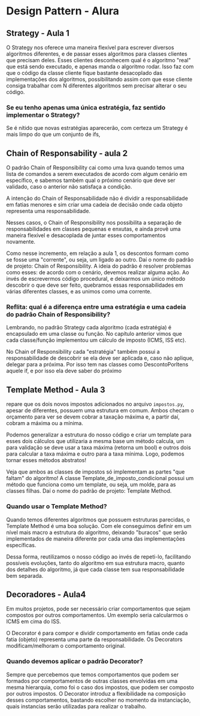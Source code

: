 # Design Pattern - Alura

## Strategy - Aula 1

O Strategy nos oferece uma maneira flexível para escrever diversos algoritmos diferentes, e de passar esses algoritmos para classes clientes que precisam deles. Esses clientes desconhecem qual é o algoritmo "real" que está sendo executado, e apenas manda o algoritmo rodar. Isso faz com que o código da classe cliente fique bastante desacoplado das implementações dos algoritmos, possibilitando assim com que esse cliente consiga trabalhar com N diferentes algoritmos sem precisar alterar o seu código.


### Se eu tenho apenas uma única estratégia, faz sentido implementar o Strategy?

Se é nítido que novas estratégias aparecerão, com certeza um Strategy é mais limpo do que um conjunto de ifs, 

## Chain of Responsability - aula 2


O padrão Chain of Responsibility cai como uma luva quando temos uma lista de comandos a serem executados de acordo com algum cenário em específico, e sabemos também qual o próximo cenário que deve ser validado, caso o anterior não satisfaça a condição.

A intenção do Chain of Responsabilidade não é dividir a responsabilidade em fatias menores e sim criar uma cadeia de decisão onde cada objeto representa uma responsabilidade.

Nesses casos, o Chain of Responsibility nos possibilita a separação de responsabilidades em classes pequenas e enxutas, e ainda provê uma maneira flexível e desacoplada de juntar esses comportamentos novamente.

Como nesse incremento, em relação a aula 1, os descontos formam como se fosse uma "corrente", ou seja, um ligado ao outro. Daí o nome do padrão de projeto: Chain of Responsibility. A ideia do padrão é resolver problemas como esses: de acordo com o cenário, devemos realizar alguma ação. Ao invés de escrevermos código procedural, e deixarmos um único método descobrir o que deve ser feito, quebramos essas responsabilidades em várias diferentes classes, e as unimos como uma corrente.


### Reflita: qual é a diferença entre uma estratégia e uma cadeia do padrão Chain of Responsibility?

Lembrando, no padrão Strategy cada algoritmo (cada estratégia) é encapsulado em uma classe ou função. No capítulo anterior vimos que cada classe/função implementou um cálculo de imposto (ICMS, ISS etc).

No Chain of Responsibility cada "estratégia" também possui a responsabilidade de descobrir se ela deve ser aplicada e, caso não aplique, delegar para a próxima. Por isso tem nas classes como DescontoPorItens aquele if, e por isso ela deve saber do próximo


## Template Method - Aula 3


repare que os dois novos impostos adicionados no arquivo `impostos.py`, apesar de diferentes, possuem uma estrutura em comum. Ambos checam o orçamento para ver se devem cobrar a taxação máxima e, a partir daí, cobram a máxima ou a mínima.

Podemos generalizar a estrutura do nosso código e criar um template para esses dois cálculos que utilizaria a mesma base um método calcula, um para validação se deve usar a taxa máxima (retorna um bool) e outros dois para calcular a taxa máxima e outro para a taxa mínima.  Logo, podemos tornar esses métodos abstratos!

Veja que ambos as classes de impostos só implementam as partes "que faltam" do algoritmo! A classe Template_de_imposto_condicional possui um método que funciona como um template, ou seja, um molde, para as classes filhas. Daí o nome do padrão de projeto: Template Method.

### Quando usar o Template Method?
Quando temos diferentes algoritmos que possuem estruturas parecidas, o Template Method é uma boa solução. Com ele conseguimos definir em um nível mais macro a estrutura do algoritmo, deixando "buracos" que serão implementados de maneira diferente por cada uma das implementações específicas.

Dessa forma, reutilizamos o nosso código ao invés de repeti-lo, facilitando possíveis evoluções, tanto do algoritmo em sua estrutura macro, quanto dos detalhes do algoritmo, já que cada classe tem sua responsabilidade bem separada.


## Decoradores - Aula4
Em muitos projetos, pode ser necessário criar comportamentos que sejam compostos por outros comportamentos. Um exemplo seria calcularmos o ICMS em cima do ISS.

O Decorator é para compor e dividir comportamento em fatias onde cada fatia (objeto) representa uma parte da responsabilidade. Os Decorators modificam/melhoram o comportamento original. 

### Quando devemos aplicar o padrão Decorator?

Sempre que percebemos que temos comportamentos que podem ser formados por comportamentos de outras classes envolvidas em uma mesma hierarquia, como foi o caso dos impostos, que podem ser composto por outros impostos. O Decorator introduz a flexibilidade na composição desses comportamentos, bastando escolher no momento da instanciação, quais instancias serão utilizadas para realizar o trabalho.